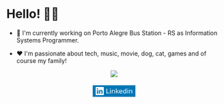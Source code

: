 # Hello! :santa::christmas_tree:

- :department_store: I'm currently working on Porto Alegre Bus Station - RS as Information Systems Programmer.

- :heart: I'm passionate about tech, music, movie, dog, cat, games and of course my family! 

<p align="center">
  <a href= "https://github.com/lucasrmagalhaes/github-readme-stats">
    <img src= "https://github-readme-stats.vercel.app/api/top-langs/?username=lucasrmagalhaes&layout=compact"/>
  </a>
</p>

<!--
<p  align="center">
  <img src="https://github-readme-stats.vercel.app/api/top-langs/?username=lucasrmagalhaes&theme=dark" alt="lucasrmagalhaes" />
</p>
-->

<p align="center">
  <a href="https://www.linkedin.com/in/lucasrmagalhaes/" target="blank" alt="LinkedIn"><img align="center" style="margin: 2px" width="100px" alt="LinkedIn"              src="https://github.com/lucasrmagalhaes/lucasrmagalhaes/blob/master/img/LinkedIn.svg" />
  </a>
</p>

<!--
[![linkedin](https://i.ibb.co/GCTcBjk/linkedin2.png)](https://www.linkedin.com/in/lucasrmagalhaes/)
[![spotify](https://i.ibb.co/mDJgncx/spotify.png)](https://open.spotify.com/user/ad75itafbn7w2633u16rwhb09)
[![facebook](https://i.ibb.co/VvDKYth/facebook.png)](https://www.facebook.com/darosamagalhaes)
[![instagram](https://i.ibb.co/m9d7KZ7/instagram2.png)](https://www.instagram.com/darosa.ti/?hl=pt-br)
[![twitter](https://i.ibb.co/sCjcWFV/twitter2.png)](https://twitter.com/lcs_maluro)
-->

